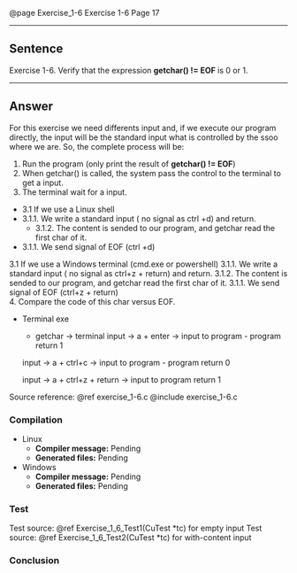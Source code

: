 @page Exercise_1-6 Exercise 1-6
Page 17
 
---

## Sentence
Exercise 1-6. Verify that the expression **getchar() != EOF** is 0 or 1.

---

## Answer
For this exercise we need differents input and, if we execute our program directly, the input will be the standard input what is controlled by the ssoo where we are.
So, the complete process will be:
1. Run the program (only print the result of **getchar() != EOF**)
2. When getchar() is called, the system pass the control to the terminal to get a input.
3. The terminal wait for a input.
  - 3.1 If we use a Linux shell
  - 3.1.1. We write a standard input ( no signal as ctrl +d) and return.
      - 3.1.2. The content is sended to our program, and getchar read the first char of it.
  - 3.1.1. We send signal of EOF (ctrl +d)

  3.1 If we use a Windows terminal (cmd.exe or powershell)
    3.1.1. We write a standard input ( no signal as ctrl+z + return) and return.
         3.1.2. The content is sended to our program, and getchar read the first char of it.
    3.1.1. We send signal of EOF (ctrl+z + return)    
4. Compare the code of this char versus EOF.
 
- Terminal
exe
  - getchar -> terminal
  input -> a + enter -> input to program - program return 1

  input -> a + ctrl+c -> input to program - program return 0

  input -> a + ctrl+z + return -> input to program return 1

Source reference: @ref exercise_1-6.c
@include exercise_1-6.c

### Compilation
- Linux
  - **Compiler message:** Pending
  - **Generated files:** Pending
- Windows
  - **Compiler message:** Pending
  - **Generated files:** Pending

### Test
Test source: @ref Exercise_1_6_Test1(CuTest *tc) for empty input
Test source: @ref Exercise_1_6_Test2(CuTest *tc) for with-content input

### Conclusion
